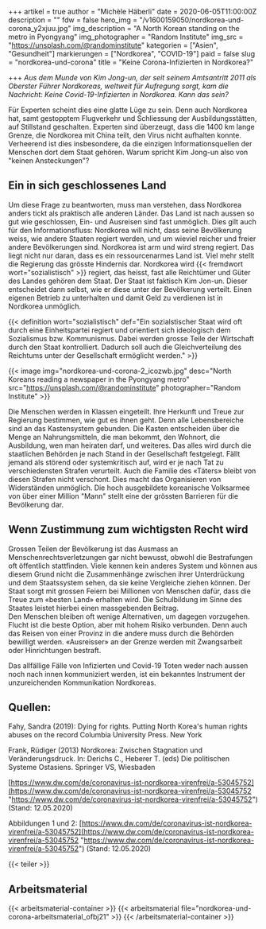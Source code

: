 +++
artikel = true
author = "Michèle Häberli"
date = 2020-06-05T11:00:00Z
description = ""
fdw = false
hero_img = "/v1600159050/nordkorea-und-corona_y2xjuu.jpg"
img_description = "A North Korean standing on the metro in Pyongyang"
img_photographer = "Random Institute"
img_src = "https://unsplash.com/@randominstitute"
kategorien = ["Asien", "Gesundheit"]
markierungen = ["Nordkorea", "COVID-19"]
paid = false
slug = "nordkorea-und-corona"
title = "Keine Corona-Infizierten in Nordkorea?"

+++
_Aus dem Munde von Kim Jong-un, der seit seinem Amtsantritt 2011 als Oberster Führer Nordkoreas, weltweit für Aufregung sorgt, kam die Nachricht: Keine Covid-19-Infizierten in Nordkorea. Kann das sein?_

Für Experten scheint dies eine glatte Lüge zu sein. Denn auch Nordkorea hat, samt gestopptem Flugverkehr und Schliessung der Ausbildungsstätten, auf Stillstand geschalten. Experten sind überzeugt, dass die 1400 km lange Grenze, die Nordkorea mit China teilt, den Virus nicht aufhalten konnte. Verheerend ist dies insbesondere, da die einzigen Informationsquellen der Menschen dort dem Staat gehören. Warum spricht Kim Jong-un also von "keinen Ansteckungen"?

## Ein in sich geschlossenes Land

Um diese Frage zu beantworten, muss man verstehen, dass Nordkorea anders tickt als praktisch alle anderen Länder. Das Land ist nach aussen so gut wie geschlossen, Ein- und Ausreisen sind fast unmöglich. Dies gilt auch für den Informationsfluss: Nordkorea will nicht, dass seine Bevölkerung weiss, wie andere Staaten regiert werden, und um wieviel reicher und freier andere Bevölkerungen sind. Nordkorea ist arm und wird streng regiert. Das liegt nicht nur daran, dass es ein ressourcenarmes Land ist. Viel mehr stellt die Regierung das grösste Hindernis dar. Nordkorea wird {{< fremdwort wort="sozialistisch" >}} regiert, das heisst, fast alle Reichtümer und Güter des Landes gehören dem Staat. Der Staat ist faktisch Kim Jon-un. Dieser entscheidet dann selbst, wie er diese unter der Bevölkerung verteilt. Einen eigenen Betrieb zu unterhalten und damit Geld zu verdienen ist in Nordkorea unmöglich.

{{< definition wort="sozialistisch" def="Ein sozialstischer Staat wird oft durch eine Einheitspartei regiert und orientiert sich ideologisch dem Sozialismus bzw. Kommunismus. Dabei werden grosse Teile der Wirtschaft durch den Staat kontrolliert. Dadurch soll auch die Gleichverteilung des Reichtums unter der Gesellschaft ermöglicht werden." >}}

{{< image img="nordkorea-und-corona-2_icozwb.jpg" desc="North Koreans reading a newspaper in the Pyongyang metro" src="https://unsplash.com/@randominstitute" photographer="Random Institute" >}}

Die Menschen werden in Klassen eingeteilt. Ihre Herkunft und Treue zur Regierung bestimmen, wie gut es ihnen geht. Denn alle Lebensbereiche sind an das Kastensystem gebunden. Die Kasten entscheiden über die Menge an Nahrungsmitteln, die man bekommt, den Wohnort, die Ausbildung, wen man heiraten darf, und weiteres. Das alles wird durch die staatlichen Behörden je nach Stand in der Gesellschaft festgelegt. Fällt jemand als störend oder systemkritisch auf, wird er je nach Tat zu verschiedensten Strafen verurteilt. Auch die Familie des «Täters» bleibt von diesen Strafen nicht verschont. Dies macht das Organisieren von Widerständen unmöglich. Die hoch ausgebildete koreanische Volksarmee von über einer Million "Mann" stellt eine der grössten Barrieren für die Bevölkerung dar.

## Wenn Zustimmung zum wichtigsten Recht wird

Grossen Teilen der Bevölkerung ist das Ausmass an Menschenrechtsverletzungen gar nicht bewusst, obwohl die Bestrafungen oft öffentlich stattfinden. Viele kennen kein anderes System und können aus diesem Grund nicht die Zusammenhänge zwischen ihrer Unterdrückung und dem Staatssystem sehen, da sie keine Vergleiche ziehen können. Der Staat sorgt mit grossen Feiern bei Millionen von Menschen dafür, dass die Treue zum «besten Land» erhalten wird. Die Schulbildung im Sinne des Staates leistet hierbei einen massgebenden Beitrag.  
Den Menschen bleiben oft wenige Alternativen, um dagegen vorzugehen. Flucht ist die beste Option, aber mit hohem Risiko verbunden. Denn auch das Reisen von einer Provinz in die andere muss durch die Behörden bewilligt werden. «Ausreisser» an der Grenze werden mit Zwangsarbeit oder Hinrichtungen bestraft.

Das allfällige Fälle von Infizierten und Covid-19 Toten weder nach aussen noch nach innen kommuniziert werden, ist ein bekanntes Instrument der unzureichenden Kommunikation Nordkoreas.​

## Quellen:

Fahy, Sandra (2019): Dying for rights. Putting North Korea's human rights abuses on the record Columbia University Press. New York

Frank, Rüdiger (2013) Nordkorea: Zwischen Stagnation und Veränderungsdruck. In: Derichs C., Heberer T. (eds) Die politischen Systeme Ostasiens. Springer VS, Wiesbaden

[https://www.dw.com/de/coronavirus-ist-nordkorea-virenfrei/a-53045752](https://www.dw.com/de/coronavirus-ist-nordkorea-virenfrei/a-53045752 "https://www.dw.com/de/coronavirus-ist-nordkorea-virenfrei/a-53045752") (Stand: 12.05.2020)

Abbildungen 1 und 2: [https://www.dw.com/de/coronavirus-ist-nordkorea-virenfrei/a-53045752](https://www.dw.com/de/coronavirus-ist-nordkorea-virenfrei/a-53045752 "https://www.dw.com/de/coronavirus-ist-nordkorea-virenfrei/a-53045752") (Stand: 12.05.2020)

{{< teiler >}}

## Arbeitsmaterial

{{< arbeitsmaterial-container >}}
	{{< arbeitsmaterial file="nordkorea-und-corona-arbeitsmaterial_ofbj21" >}}
{{< /arbeitsmaterial-container >}}
